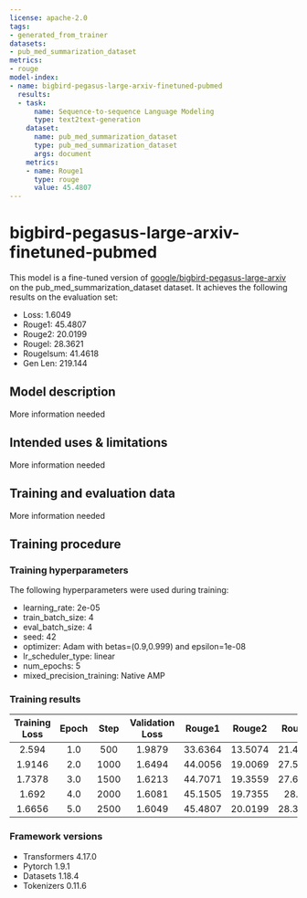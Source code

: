 ```yaml
---
license: apache-2.0
tags:
- generated_from_trainer
datasets:
- pub_med_summarization_dataset
metrics:
- rouge
model-index:
- name: bigbird-pegasus-large-arxiv-finetuned-pubmed
  results:
  - task:
      name: Sequence-to-sequence Language Modeling
      type: text2text-generation
    dataset:
      name: pub_med_summarization_dataset
      type: pub_med_summarization_dataset
      args: document
    metrics:
    - name: Rouge1
      type: rouge
      value: 45.4807
---
```


<!-- This model card has been generated automatically according to the information the Trainer had access to. You
should probably proofread and complete it, then remove this comment. -->

# bigbird-pegasus-large-arxiv-finetuned-pubmed

This model is a fine-tuned version of [google/bigbird-pegasus-large-arxiv](https://huggingface.co/google/bigbird-pegasus-large-arxiv) on the pub_med_summarization_dataset dataset.
It achieves the following results on the evaluation set:
- Loss: 1.6049
- Rouge1: 45.4807
- Rouge2: 20.0199
- Rougel: 28.3621
- Rougelsum: 41.4618
- Gen Len: 219.144

## Model description

More information needed

## Intended uses & limitations

More information needed

## Training and evaluation data

More information needed

## Training procedure

### Training hyperparameters

The following hyperparameters were used during training:
- learning_rate: 2e-05
- train_batch_size: 4
- eval_batch_size: 4
- seed: 42
- optimizer: Adam with betas=(0.9,0.999) and epsilon=1e-08
- lr_scheduler_type: linear
- num_epochs: 5
- mixed_precision_training: Native AMP

### Training results

| Training Loss | Epoch | Step | Validation Loss | Rouge1  | Rouge2  | Rougel  | Rougelsum | Gen Len |
|:-------------:|:-----:|:----:|:---------------:|:-------:|:-------:|:-------:|:---------:|:-------:|
| 2.594         | 1.0   | 500  | 1.9879          | 33.6364 | 13.5074 | 21.4286 | 29.7158   | 189.014 |
| 1.9146        | 2.0   | 1000 | 1.6494          | 44.0056 | 19.0069 | 27.5142 | 40.0492   | 210.528 |
| 1.7378        | 3.0   | 1500 | 1.6213          | 44.7071 | 19.3559 | 27.6806 | 40.6124   | 213.596 |
| 1.692         | 4.0   | 2000 | 1.6081          | 45.1505 | 19.7355 | 28.06   | 41.0108   | 213.674 |
| 1.6656        | 5.0   | 2500 | 1.6049          | 45.4807 | 20.0199 | 28.3621 | 41.4618   | 219.144 |


### Framework versions

- Transformers 4.17.0
- Pytorch 1.9.1
- Datasets 1.18.4
- Tokenizers 0.11.6
